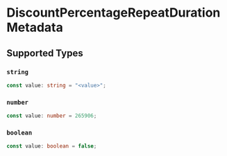 # DiscountPercentageRepeatDurationMetadata


## Supported Types

### `string`

```typescript
const value: string = "<value>";
```

### `number`

```typescript
const value: number = 265906;
```

### `boolean`

```typescript
const value: boolean = false;
```

